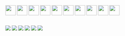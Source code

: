 <div style="display: inline_block">
<img height="32" width="32" src="https://unpkg.com/simple-icons@v9/icons/javascript.svg" />
<img height="32" width="32" src="https://unpkg.com/simple-icons@v9/icons/typescript.svg" />
<img height="32" width="32" src="https://unpkg.com/simple-icons@v9/icons/python.svg" />
<img height="32" width="32" src="https://unpkg.com/simple-icons@v9/icons/react.svg" />
<img height="32" width="32" src="https://unpkg.com/simple-icons@v9/icons/html5.svg" />
<img height="32" width="32" src="https://unpkg.com/simple-icons@v9/icons/postgresql.svg" />
<img height="32" width="32" src="https://unpkg.com/simple-icons@v9/icons/mongodb.svg" />
<img height="32" width="32" src="https://unpkg.com/simple-icons@v9/icons/php.svg" />
<img height="32" width="32" src="https://unpkg.com/simple-icons@v9/icons/linux.svg" />
<img height="32" width="32" src="https://unpkg.com/simple-icons@v9/icons/kalilinux.svg" />
</div>


  
  ##
 
<div> 
  <a href="https://www.youtube.com/channel/UC_-uuuZbY0AAt9CViNzvc-Q" target="_blank"><img src="https://img.shields.io/badge/YouTube-FF0000?style=for-the-badge&logo=youtube&logoColor=white" target="_blank"></a>
  <a href="https://instagram.com/rafaballerini" target="_blank"><img src="https://img.shields.io/badge/-Instagram-%23E4405F?style=for-the-badge&logo=instagram&logoColor=white" target="_blank"></a>
 	<a href="https://www.twitch.tv/rafaballerinii" target="_blank"><img src="https://img.shields.io/badge/Twitch-9146FF?style=for-the-badge&logo=twitch&logoColor=white" target="_blank"></a>
 <a href="https://discord.gg/wagxzStdcR" target="_blank"><img src="https://img.shields.io/badge/Discord-7289DA?style=for-the-badge&logo=discord&logoColor=white" target="_blank"></a> 
  <a href = "mailto:contatorafaballerini@gmail.com"><img src="https://img.shields.io/badge/-Gmail-%23333?style=for-the-badge&logo=gmail&logoColor=white" target="_blank"></a>
  <a href="https://www.linkedin.com/in/rafaella-ballerini-45875016a" target="_blank"><img src="https://img.shields.io/badge/-LinkedIn-%230077B5?style=for-the-badge&logo=linkedin&logoColor=white" target="_blank"></a> 
  
</div>